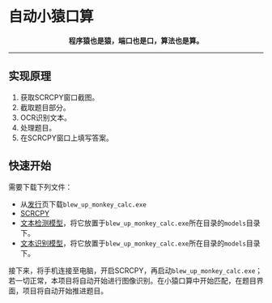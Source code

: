 # 自动小猿口算

<center>

**程序猿也是猿，端口也是口，算法也是算。**

</center>

<hr>

## 实现原理

1. 获取SCRCPY窗口截图。
1. 截取题目部分。
1. OCR识别文本。
1. 处理题目。
1. 在SCRCPY窗口上填写答案。

## 快速开始

需要下载下列文件：

- 从[发行](https://github.com/MoRanYue/LittleMonkeyCalculation-rs/releases)页下载`blew_up_monkey_calc.exe`
- [SCRCPY](https://github.com/Genymobile/scrcpy/releases)
- [文本检测模型](https://ocrs-models.s3-accelerate.amazonaws.com/text-detection.rten)，将它放置于`blew_up_monkey_calc.exe`所在目录的`models`目录下。
- [文本识别模型](https://ocrs-models.s3-accelerate.amazonaws.com/text-recognition.rten)，将它放置于`blew_up_monkey_calc.exe`所在目录的`models`目录下。

接下来，将手机连接至电脑，开启SCRCPY，再启动`blew_up_monkey_calc.exe`；若一切正常，本项目将自动开始进行图像识别。在小猿口算中开始匹配，在题目界面，项目将自动开始推进题目。